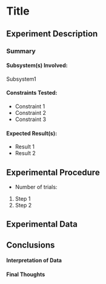 # Title 
## Experiment Description
### Summary
<!-- Short summary of the experiment written after completing it -->

#### Subsystem(s) Involved:
Subsystem1

#### Constraints Tested:
- Constraint 1
- Constraint 2
- Constraint 3
 
#### Expected Result(s):
- Result 1
- Result 2

## Experimental Procedure
<!-- Description of what you did ideally in steps -->
- Number of trials:
  
1. Step 1
2. Step 2

## Experimental Data
<!-- data tables or graph of the results (whichever is appropriate) -->

## Conclusions
#### Interpretation of Data
<!-- explain what the results of the experiments mean and what conclusions you draw -->

#### Final Thoughts
<!-- Were constraints met? -->
